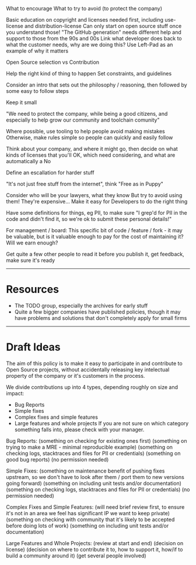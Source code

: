 What to encourage
What to try to avoid (to protect the company)

Basic education on copyright and licenses needed first, including use-license and distribution-license
Can only start on open source stuff once you understand those!
"The GitHub generation" needs different help and support to those from the 90s and 00s
Link what developer does back to what the customer needs, why are we doing this?
Use Left-Pad as an example of why it matters

Open Source selection vs Contribution

Help the right kind of thing to happen
Set constraints, and guidelines

Consider an intro that sets out the philosophy / reasoning, then
followed by some easy to follow steps 

Keep it small

"We need to protect the company, while being a good citizens, and
especially to help grow our community and toolchain comunity"

Where possible, use tooling to help people avoid making mistakes
Otherwise, make rules simple so people can quickly and easily follow

Think about your company, and where it might go, then decide on what kinds
of licenses that you'll OK, which need considering, and what are automatically a No

Define an escallation for harder stuff

"It's not just free stuff from the internet", think "Free as in Puppy"

Consider who will be your lawyers, what they know
But try to avoid using them! They're expensive... Make it easy for Developers to
do the right thing

Have some definitions for things, eg PII, to make sure "I grep'd for PII in the 
code and didn't find it, so we're ok to submit these personal details!"

For management / board:
This specific bit of code / feature / fork - it may be valuable, but is it
valuable enough to pay for the cost of maintaining it? Will we earn enough?

Get quite a few other people to read it before you publish it, get feedback,
make sure it's ready

----------------------

# Resources
 * The TODO group, especially the archives for early stuff
 * Quite a few bigger companies have published policies, though it may have problems and 
   solutions that don't completely apply for small firms

----------------------
 
# Draft Ideas
The aim of this policy is to make it easy to participate in and contribute
to Open Source projects, without accidentally releasing key intelectual
property of the company or it's customers in the process.

We divide contributions up into 4 types, depending roughly on size and impact:
 * Bug Reports
 * Simple fixes
 * Complex fixes and simple features
 * Large features and whole projects
If you are not sure on which category something falls into, please check
with your manager.

Bug Reports:
 (something on checking for existing ones first)
 (something on trying to make a MRE - minimal reproducible example)
 (something on checking logs, stacktraces and files for PII or credentials)
 (something on good bug reports)
 (no permission needed)

Simple Fixes: 
 (something on maintenance benefit of pushing fixes upstream, so we don't
  have to look after them / port them to new versions going forward)
 (something on including unit tests and/or documentation)
 (something on checking logs, stacktraces and files for PII or credentials)
 (no permission needed)

Complex Fixes and Simple Features:
 (will need brief review first, to ensure it's not in an area we feel
  has significant IP we want to keep private)
 (something on checking with community that it's likely to be accepted before
  doing lots of work)
 (something on including unit tests and/or documentation)

Large Features and Whole Projects:
 (review at start and end)
 (decision on license) 
 (decision on where to contribute it to, how to support it, how/if to build
  a community around it)
 (get several people involved)
